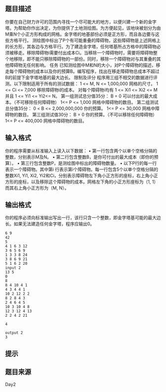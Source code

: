 


## 题目描述
你要在自己财力许可的范围内寻找一个尽可能大的地方，以便兴建一个新的金字塔。为帮助你作出决定，为你提供了土地测绘图。为方便起见，该地块被划分为由M乘N个小正方形构成的网格。金字塔的地基部份必须是正方形，而且各边要与这些方格平行。
测绘图中标出了P个有可能重叠的障碍物，这些障碍物是上述网格上的长方形，其各边与方格平行。为了建造金字塔，任何塔基所占方格中的障碍物必须被移走。移除障碍物i需要付出成本Ci。当移除一个障碍物时，需要将障碍物整个地移除，即不能只移除障碍物的一部份。同时，移除一个障碍物对与其重叠的其他障碍物无任何影响。
任务
已知测绘图中M和N的大小，对P个障碍物的描述，移走每个障碍物的成本以及你的预算B。编写程序，找出在移走障碍物总成本不超过B的前提下金字塔地基的最大边长。
限制及评分
程序用三组不相交的数据进行评测。以下限制适用于所有的测试数据：
1 <= M, N <= 1,000,000		网格的尺寸。
1 <= Ci <= 7,000			移除障碍物i的成本。
对每个障碍物i均有 1 <= Xi1 <= Xi2 <= M 并且 1 <= Yi1 <= Yi2<= N。
第一组测试总分值35分：
B = 0					可以付出的最大成本。（不可移除任何障碍物）
1<= P <= 1,000			网格中障碍物的数目。
第二组测试总分值35分：
0 < B <= 2,000,000,000		你的预算。
1<= P <= 30,000			网格中障碍物的数目。
第三组测试值30分：
B = 0					你的预算。（不可以移除任何障碍物）
1<= P <= 400,000			网格中障碍物的数目。
## 输入格式
你的程序需要从标准输入上读入以下数据：
•	第一行包含两个以单个空格分隔的整数，分别表示M及N。
•	第二行包含整数B，是你可付出的最大成本（即你的预算）。
•	第三行包含整数P，是测绘图中标出的障碍物数量。
•	以下P行的每一行表示一个障碍物。其中第i 行表示第i个障碍物。每一行包含5个以单个空格分隔的整数Xi1, Yi1, Xi2, Yi2和Ci，分别表示障碍物左下角小正方形的座标，右上角小正方形的座标，以及移除这个障碍物的成本。网格左下角的小正方形座标为（1, 1）而其右上角小正方形为（M, N）。
## 输出格式
你的程序必须向标准输出写出一行，该行只含一个整数，即金字塔基可能的最大边长。如果无法建造任何金字塔，程序应输出0。

```input1input 1
6 9
42
5
4 1 6 3 12
3 6 5 6 9
1 3 3 8 24
3 8 6 9 21
5 1 6 2 20
input 2
13 5
0
8
8 4 10 4 1
4 3 4 4 1
10 2 12 2 2
8 2 8 4 3
2 4 6 4 5
10 3 10 4 8
12 3 12 4 13
2 2 4 2 21

```

```output1output 1
4

output 2
3
```

## 提示
## 题目来源
Day2


